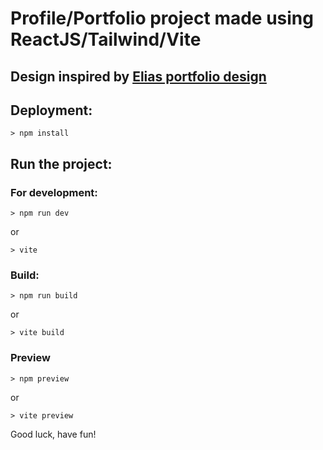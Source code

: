# Profile/Portfolio project made using ReactJS/Tailwind/Vite
## Design inspired by [Elias portfolio design](https://www.figma.com/file/FY5ahab5jxG8RoecLP45eZ/Portfolio-(Community)?type=design&node-id=0-1&t=AxPGsUNwRIUjkqeJ-0)

## Deployment:

```
> npm install
```

## Run the project:

### For development:
```
> npm run dev
```
or
```
> vite
```

### Build:
```
> npm run build
```
or
```
> vite build
```

### Preview
```
> npm preview
```
or
```
> vite preview
```

Good luck, have fun!
